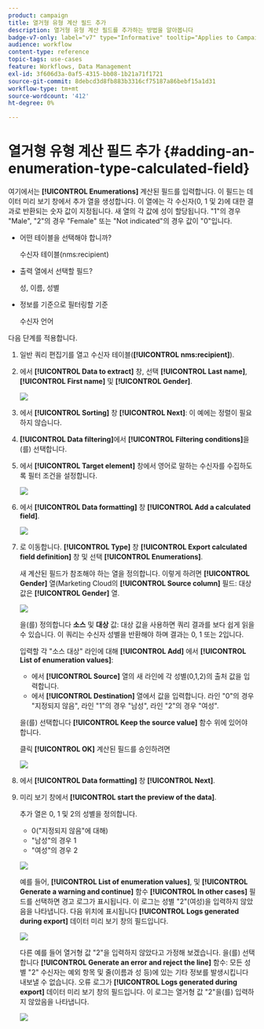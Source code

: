 ```yaml
---
product: campaign
title: 열거형 유형 계산 필드 추가
description: 열거형 유형 계산 필드를 추가하는 방법을 알아봅니다
badge-v7-only: label="v7" type="Informative" tooltip="Applies to Campaign Classic v7 only"
audience: workflow
content-type: reference
topic-tags: use-cases
feature: Workflows, Data Management
exl-id: 3f606d3a-0af5-4315-bb08-1b21a71f1721
source-git-commit: 8debcd3d8fb883b3316cf75187a86bebf15a1d31
workflow-type: tm+mt
source-wordcount: '412'
ht-degree: 0%

---
```


# 열거형 유형 계산 필드 추가 {#adding-an-enumeration-type-calculated-field}



여기에서는 **[!UICONTROL Enumerations]** 계산된 필드를 입력합니다. 이 필드는 데이터 미리 보기 창에서 추가 열을 생성합니다. 이 열에는 각 수신자(0, 1 및 2)에 대한 결과로 반환되는 숫자 값이 지정됩니다. 새 열의 각 값에 성이 할당됩니다. &quot;1&quot;의 경우 &quot;Male&quot;, &quot;2&quot;의 경우 &quot;Female&quot; 또는 &quot;Not indicated&quot;의 경우 값이 &quot;0&quot;입니다.

* 어떤 테이블을 선택해야 합니까?

   수신자 테이블(nms:recipient)

* 출력 열에서 선택할 필드?

   성, 이름, 성별

* 정보를 기준으로 필터링할 기준

   수신자 언어

다음 단계를 적용합니다.

1. 일반 쿼리 편집기를 열고 수신자 테이블(**[!UICONTROL nms:recipient]**).
1. 에서 **[!UICONTROL Data to extract]** 창, 선택 **[!UICONTROL Last name]**, **[!UICONTROL First name]** 및 **[!UICONTROL Gender]**.

   ![](assets/query_editor_nveau_73.png)

1. 에서 **[!UICONTROL Sorting]** 창 **[!UICONTROL Next]**: 이 예에는 정렬이 필요하지 않습니다.
1. **[!UICONTROL Data filtering]**&#x200B;에서 **[!UICONTROL Filtering conditions]**&#x200B;을(를) 선택합니다.
1. 에서 **[!UICONTROL Target element]** 창에서 영어로 말하는 수신자를 수집하도록 필터 조건을 설정합니다.

   ![](assets/query_editor_nveau_74.png)

1. 에서 **[!UICONTROL Data formatting]** 창 **[!UICONTROL Add a calculated field]**.

   ![](assets/query_editor_nveau_75.png)

1. 로 이동합니다. **[!UICONTROL Type]** 창 **[!UICONTROL Export calculated field definition]** 창 및 선택 **[!UICONTROL Enumerations]**.

   새 계산된 필드가 참조해야 하는 열을 정의합니다. 이렇게 하려면 **[!UICONTROL Gender]** 열(Marketing Cloud의 **[!UICONTROL Source column]** 필드: 대상 값은 **[!UICONTROL Gender]** 열.

   ![](assets/query_editor_nveau_76.png)

   을(를) 정의합니다 **소스** 및 **대상** 값: 대상 값을 사용하면 쿼리 결과를 보다 쉽게 읽을 수 있습니다. 이 쿼리는 수신자 성별을 반환해야 하며 결과는 0, 1 또는 2입니다.

   입력할 각 &quot;소스 대상&quot; 라인에 대해 **[!UICONTROL Add]** 에서 **[!UICONTROL List of enumeration values]**:

   * 에서 **[!UICONTROL Source]** 열의 새 라인에 각 성별(0,1,2)의 출처 값을 입력합니다.
   * 에서 **[!UICONTROL Destination]** 열에서 값을 입력합니다. 라인 &quot;0&quot;의 경우 &quot;지정되지 않음&quot;, 라인 &quot;1&quot;의 경우 &quot;남성&quot;, 라인 &quot;2&quot;의 경우 &quot;여성&quot;.

   을(를) 선택합니다 **[!UICONTROL Keep the source value]** 함수 위에 있어야 합니다.

   클릭 **[!UICONTROL OK]** 계산된 필드를 승인하려면

   ![](assets/query_editor_nveau_77.png)

1. 에서 **[!UICONTROL Data formatting]** 창 **[!UICONTROL Next]**.
1. 미리 보기 창에서 **[!UICONTROL start the preview of the data]**.

   추가 열은 0, 1 및 2의 성별을 정의합니다.

   * 0(&quot;지정되지 않음&quot;에 대해)
   * &quot;남성&quot;의 경우 1
   * &quot;여성&quot;의 경우 2

   ![](assets/query_editor_nveau_78.png)

   예를 들어, **[!UICONTROL List of enumeration values]**, 및 **[!UICONTROL Generate a warning and continue]** 함수 **[!UICONTROL In other cases]** 필드를 선택하면 경고 로그가 표시됩니다. 이 로그는 성별 &quot;2&quot;(여성)을 입력하지 않았음을 나타냅니다. 다음 위치에 표시됩니다 **[!UICONTROL Logs generated during export]** 데이터 미리 보기 창의 필드입니다.

   ![](assets/query_editor_nveau_79.png)

   다른 예를 들어 열거형 값 &quot;2&quot;을 입력하지 않았다고 가정해 보겠습니다. 을(를) 선택합니다 **[!UICONTROL Generate an error and reject the line]** 함수: 모든 성별 &quot;2&quot; 수신자는 예외 항목 및 줄(이름과 성 등)에 있는 기타 정보를 발생시킵니다 내보낼 수 없습니다. 오류 로그가 **[!UICONTROL Logs generated during export]** 데이터 미리 보기 창의 필드입니다. 이 로그는 열거형 값 &quot;2&quot;을(를) 입력하지 않았음을 나타냅니다.

   ![](assets/query_editor_nveau_80.png)
